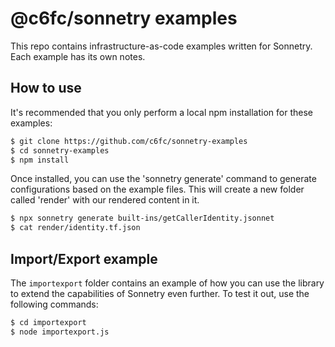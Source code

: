 # @c6fc/sonnetry examples

This repo contains infrastructure-as-code examples written for Sonnetry. Each example has its own notes.

## How to use

It's recommended that you only perform a local npm installation for these examples:

```sh
$ git clone https://github.com/c6fc/sonnetry-examples
$ cd sonnetry-examples
$ npm install
```

Once installed, you can use the 'sonnetry generate' command to generate configurations based on the example files. This will create a new folder called 'render' with our rendered content in it.
```sh
$ npx sonnetry generate built-ins/getCallerIdentity.jsonnet
$ cat render/identity.tf.json
```

## Import/Export example

The `importexport` folder contains an example of how you can use the library to extend the capabilities of Sonnetry even further. To test it out, use the following commands:

```sh
$ cd importexport
$ node importexport.js
```